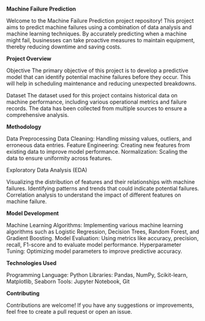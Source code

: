 **Machine Failure Prediction**

Welcome to the Machine Failure Prediction project repository! This project aims to predict machine failures using a combination of data analysis and machine learning techniques. By accurately predicting when a machine might fail, businesses can take proactive measures to maintain equipment, thereby reducing downtime and saving costs.

**Project Overview**

Objective
The primary objective of this project is to develop a predictive model that can identify potential machine failures before they occur. This will help in scheduling maintenance and reducing unexpected breakdowns.

Dataset
The dataset used for this project contains historical data on machine performance, including various operational metrics and failure records. The data has been collected from multiple sources to ensure a comprehensive analysis.

**Methodology**

Data Preprocessing
Data Cleaning: Handling missing values, outliers, and erroneous data entries.
Feature Engineering: Creating new features from existing data to improve model performance.
Normalization: Scaling the data to ensure uniformity across features.

Exploratory Data Analysis (EDA)

Visualizing the distribution of features and their relationships with machine failures.
Identifying patterns and trends that could indicate potential failures.
Correlation analysis to understand the impact of different features on machine failure.

**Model Development**

Machine Learning Algorithms: Implementing various machine learning algorithms such as Logistic Regression, Decision Trees, Random Forest, and Gradient Boosting.
Model Evaluation: Using metrics like accuracy, precision, recall, F1-score and to evaluate model performance.
Hyperparameter Tuning: Optimizing model parameters to improve predictive accuracy.

**Technologies Used**

Programming Language: Python
Libraries: Pandas, NumPy, Scikit-learn, Matplotlib, Seaborn
Tools: Jupyter Notebook, Git

**Contributing**

Contributions are welcome! If you have any suggestions or improvements, feel free to create a pull request or open an issue.
